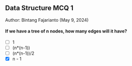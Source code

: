 ## Data Structure MCQ 1
Author: Bintang Fajarianto (May 9, 2024)

#### If we have a tree of n nodes, how many edges will it have?
- [ ] 1
- [ ] (n*(n-1))
- [ ] (n*(n-1))/2
- [X] n - 1